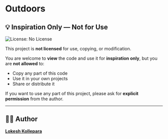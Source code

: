 # Outdoors

## 💡 Inspiration Only — Not for Use

![License: No License](https://img.shields.io/badge/license-NO--LICENSE-red)

This project is **not licensed** for use, copying, or modification.

You are welcome to **view** the code and use it for **inspiration only**, but you are **not allowed** to:

- Copy any part of this code
- Use it in your own projects
- Share or distribute it

If you want to use any part of this project, please ask for **explicit permission** from the author.

---

## 🙋‍♂️ Author

**[Lokesh Kollepara](https://www.linkedin.com/in/kollepara-bapiraju/)**
